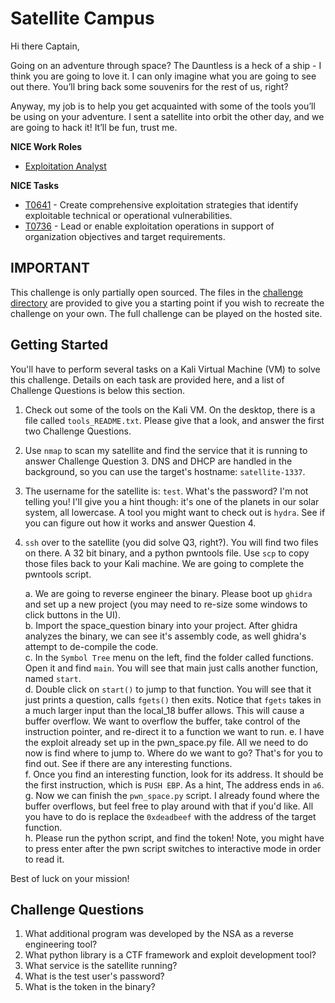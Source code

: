 # Satellite Campus

Hi there Captain,

Going on an adventure through space? The Dauntless is a heck of a ship - I think you are going to love it. I can only imagine what you are going to see out there. You’ll bring back some souvenirs for the rest of us, right?

Anyway, my job is to help you get acquainted with some of the tools you’ll be using on your adventure. I sent a satellite into orbit the other day, and we are going to hack it! It’ll be fun, trust me.

**NICE Work Roles**
- [Exploitation Analyst](https://niccs.cisa.gov/workforce-development/nice-framework/workroles?name=Exploitation+Analyst&id=All)

**NICE Tasks**
- [T0641](https://niccs.cisa.gov/workforce-development/nice-framework/tasks?id=T0641&description=All) - Create comprehensive exploitation strategies that identify exploitable technical or operational vulnerabilities.
- [T0736](https://niccs.cisa.gov/workforce-development/nice-framework/tasks?id=T0736&description=All) - Lead or enable exploitation operations in support of organization objectives and target requirements.

## IMPORTANT

This challenge is only partially open sourced. The files in the [challenge directory](./challege) are provided to give you a starting point if you wish to recreate the challenge on your own. The full challenge can be played on the hosted site. 

## Getting Started

You'll have to perform several tasks on a Kali Virtual Machine (VM) to solve this challenge. Details on each task are provided here, and a list of Challenge Questions is below this section. 

1. Check out some of the tools on the Kali VM. On the desktop, there is a file called `tools_README.txt`. Please give that a look, and answer the first two Challenge Questions.
2. Use `nmap` to scan my satellite and find the service that it is running to answer Challenge Question 3. DNS and DHCP are handled in the background, so you can use the target's hostname: `satellite-1337`. 
3. The username for the satellite is: `test`. What's the password? I'm not telling you! I'll give you a hint though: it's one of the planets in our solar system, all lowercase. A tool you might want to check out is `hydra`. See if you can figure out how it works and answer Question 4.
4. `ssh` over to the satellite (you did solve Q3, right?). You will find two files on there. A 32 bit binary, and a python pwntools file. Use `scp` to copy those files back to your Kali machine. We are going to complete the pwntools script.  

    a. We are going to reverse engineer the binary. Please boot up `ghidra` and set up a new project (you may need to re-size some windows to click buttons in the UI).  
    b. Import the space_question binary into your project. After ghidra analyzes the binary, we can see it's assembly code, as well ghidra's attempt to de-compile the code.  
    c. In the `Symbol Tree` menu on the left, find the folder called functions. Open it and find `main`. You will see that main just calls another function, named `start`.  
    d. Double click on `start()` to jump to that function. You will see that it just prints a question, calls `fgets()` then exits. Notice that `fgets` takes in a much larger input than the local_18 buffer allows. This will cause a buffer overflow. We want to overflow the buffer, take control of the instruction pointer, and re-direct it to a function we want to run. 
    e. I have the exploit already set up in the pwn_space.py file. All we need to do now is find where to jump to. Where do we want to go? That's for you to find out. See if there are any interesting functions.  
    f. Once you find an interesting function, look for its address. It should be the first instruction, which is `PUSH EBP`. As a hint, The address ends in `a6`.  
    g. Now we can finish the `pwn_space.py` script. I already found where the buffer overflows, but feel free to play around with that if you'd like. All you have to do is replace the `0xdeadbeef` with the address of the target function.  
    h. Please run the python script, and find the token! Note, you might have to press enter after the pwn script switches to interactive mode in order to read it.

Best of luck on your mission!

## Challenge Questions

1. What additional program was developed by the NSA as a reverse engineering tool?
2. What python library is a CTF framework and exploit development tool?
3. What service is the satellite running?
4. What is the test user's password?
5. What is the token in the binary?
